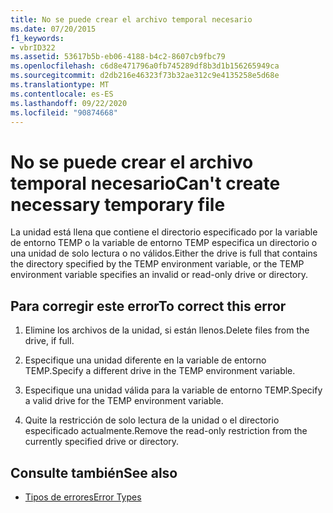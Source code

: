 ```yaml
---
title: No se puede crear el archivo temporal necesario
ms.date: 07/20/2015
f1_keywords:
- vbrID322
ms.assetid: 53617b5b-eb06-4188-b4c2-8607cb9fbc79
ms.openlocfilehash: c6d8e471796a0fb745289df8b3d1b156265949ca
ms.sourcegitcommit: d2db216e46323f73b32ae312c9e4135258e5d68e
ms.translationtype: MT
ms.contentlocale: es-ES
ms.lasthandoff: 09/22/2020
ms.locfileid: "90874668"
---
```

# <a name="cant-create-necessary-temporary-file"></a><span data-ttu-id="f4241-102">No se puede crear el archivo temporal necesario</span><span class="sxs-lookup"><span data-stu-id="f4241-102">Can't create necessary temporary file</span></span>

<span data-ttu-id="f4241-103">La unidad está llena que contiene el directorio especificado por la variable de entorno TEMP o la variable de entorno TEMP especifica un directorio o una unidad de solo lectura o no válidos.</span><span class="sxs-lookup"><span data-stu-id="f4241-103">Either the drive is full that contains the directory specified by the TEMP environment variable, or the TEMP environment variable specifies an invalid or read-only drive or directory.</span></span>  
  
## <a name="to-correct-this-error"></a><span data-ttu-id="f4241-104">Para corregir este error</span><span class="sxs-lookup"><span data-stu-id="f4241-104">To correct this error</span></span>  
  
1. <span data-ttu-id="f4241-105">Elimine los archivos de la unidad, si están llenos.</span><span class="sxs-lookup"><span data-stu-id="f4241-105">Delete files from the drive, if full.</span></span>  
  
2. <span data-ttu-id="f4241-106">Especifique una unidad diferente en la variable de entorno TEMP.</span><span class="sxs-lookup"><span data-stu-id="f4241-106">Specify a different drive in the TEMP environment variable.</span></span>  
  
3. <span data-ttu-id="f4241-107">Especifique una unidad válida para la variable de entorno TEMP.</span><span class="sxs-lookup"><span data-stu-id="f4241-107">Specify a valid drive for the TEMP environment variable.</span></span>  
  
4. <span data-ttu-id="f4241-108">Quite la restricción de solo lectura de la unidad o el directorio especificado actualmente.</span><span class="sxs-lookup"><span data-stu-id="f4241-108">Remove the read-only restriction from the currently specified drive or directory.</span></span>  
  
## <a name="see-also"></a><span data-ttu-id="f4241-109">Consulte también</span><span class="sxs-lookup"><span data-stu-id="f4241-109">See also</span></span>

- [<span data-ttu-id="f4241-110">Tipos de errores</span><span class="sxs-lookup"><span data-stu-id="f4241-110">Error Types</span></span>](../../programming-guide/language-features/error-types.md)
